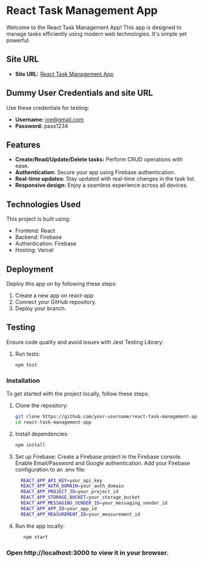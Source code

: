 # React Task Management App

Welcome to the React Task Management App! This app is designed to manage tasks efficiently using modern web technologies. It's simple yet powerful.

## Site URL

- **Site URL:** [React Task Management App](https://react-task-management-app-three.vercel.app)

## Dummy User Credentials and site URL
Use these credentials for testing:

- **Username:** joe@gmail.com
- **Password:** pass1234

## Features

- **Create/Read/Update/Delete tasks:** Perform CRUD operations with ease.
- **Authentication:** Secure your app using Firebase authentication.
- **Real-time updates:** Stay updated with real-time changes in the task list.
- **Responsive design:** Enjoy a seamless experience across all devices.

## Technologies Used

This project is built using:
- Frontend: React
- Backend: Firebase
- Authentication: Firebase
- Hosting: Vercel

## Deployment

Deploy this app on  by following these steps:

1. Create a new app on react-app
2. Connect your GitHub repository.
3. Deploy your branch.

## Testing

Ensure code quality and avoid issues with Jest Testing Library:

1. Run tests:
   ```sh
   npm test


### Installation

To get started with the project locally, follow these steps:

1. Clone the repository:
   ```bash
   git clone https://github.com/your-username/react-task-management-app.git
   cd react-task-management-app

2. Install dependencies:
    ```bash	
    npm install

4. Set up Firebase:
   Create a Firebase project in the Firebase console.
   Enable Email/Password and Google authentication.
   Add your Firebase configuration to an .env file:
    ```bash
      REACT_APP_API_KEY=your_api_key
      REACT_APP_AUTH_DOMAIN=your_auth_domain
      REACT_APP_PROJECT_ID=your_project_id
      REACT_APP_STORAGE_BUCKET=your_storage_bucket
      REACT_APP_MESSAGING_SENDER_ID=your_messaging_sender_id
      REACT_APP_APP_ID=your_app_id
      REACT_APP_MEASUREMENT_ID=your_measurement_id

5. Run the app locally:
   ```bash
      npm start

### Open http://localhost:3000 to view it in your browser.